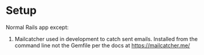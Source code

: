 # Setup

Normal Rails app except:

1. Mailcatcher used in development to catch sent emails. Installed from the command line not the Gemfile per the docs at https://mailcatcher.me/
